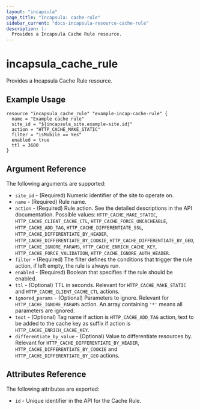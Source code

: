 ```yaml
---
layout: "incapsula"
page_title: "Incapsula: cache-rule"
sidebar_current: "docs-incapsula-resource-cache-rule"
description: |-
  Provides a Incapsula Cache Rule resource.
---
```


# incapsula_cache_rule

Provides a Incapsula Cache Rule resource. 

## Example Usage

```hcl
resource "incapsula_cache_rule" "example-incap-cache-rule" {
  name = "Example cache rule"
  site_id = "${incapsula_site.example-site.id}"
  action = "HTTP_CACHE_MAKE_STATIC"
  filter = "isMobile == Yes"
  enabled = true
  ttl = 3600
}
```

## Argument Reference

The following arguments are supported:

* `site_id` - (Required) Numeric identifier of the site to operate on.
* `name` - (Required) Rule name.
* `action` - (Required) Rule action. See the detailed descriptions in the API documentation. Possible values: `HTTP_CACHE_MAKE_STATIC`, `HTTP_CACHE_CLIENT_CACHE_CTL`, `HTTP_CACHE_FORCE_UNCACHEABLE`, `HTTP_CACHE_ADD_TAG`, `HTTP_CACHE_DIFFERENTIATE_SSL`, `HTTP_CACHE_DIFFERENTIATE_BY_HEADER`, `HTTP_CACHE_DIFFERENTIATE_BY_COOKIE`, `HTTP_CACHE_DIFFERENTIATE_BY_GEO`, `HTTP_CACHE_IGNORE_PARAMS`, `HTTP_CACHE_ENRICH_CACHE_KEY`, `HTTP_CACHE_FORCE_VALIDATION`, `HTTP_CACHE_IGNORE_AUTH_HEADER`.
* `filter` - (Required) The filter defines the conditions that trigger the rule action, if left empty, the rule is always run.
* `enabled` - (Required) Boolean that specifies if the rule should be enabled.
* `ttl` - (Optional) TTL in seconds. Relevant for `HTTP_CACHE_MAKE_STATIC` and `HTTP_CACHE_CLIENT_CACHE_CTL` actions.
* `ignored_params` - (Optional) Parameters to ignore. Relevant for `HTTP_CACHE_IGNORE_PARAMS` action. An array containing `'*'` means all parameters are ignored.
* `text` - (Optional) Tag name if action is `HTTP_CACHE_ADD_TAG` action, text to be added to the cache key as suffix if action is `HTTP_CACHE_ENRICH_CACHE_KEY`.
* `differentiate_by_value` - (Optional) Value to differentiate resources by. Relevant for `HTTP_CACHE_DIFFERENTIATE_BY_HEADER`, `HTTP_CACHE_DIFFERENTIATE_BY_COOKIE` and `HTTP_CACHE_DIFFERENTIATE_BY_GEO` actions.

## Attributes Reference

The following attributes are exported:

* `id` - Unique identifier in the API for the Cache Rule.
